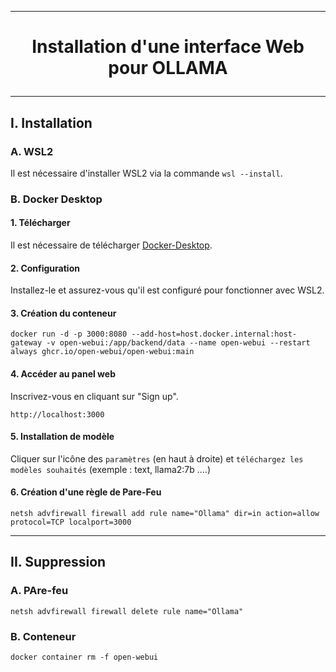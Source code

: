 ---------------------------------------------------------------------------------------------------------------------------------------------------------
# <p align='center'> Installation d'une interface Web pour OLLAMA</p>
---------------------------------------------------------------------------------------------------------------------------------------------------------
## I. Installation
### A. WSL2
Il est nécessaire d'installer WSL2 via la commande `wsl --install`.
### B. Docker Desktop
#### 1. Télécharger
Il est nécessaire de télécharger [Docker-Desktop](https://desktop.docker.com/win/main/amd64/Docker%20Desktop%20Installer.exe).
#### 2. Configuration
Installez-le et assurez-vous qu'il est configuré pour fonctionner avec WSL2.
#### 3. Création du conteneur
```
docker run -d -p 3000:8080 --add-host=host.docker.internal:host-gateway -v open-webui:/app/backend/data --name open-webui --restart always ghcr.io/open-webui/open-webui:main
```
#### 4. Accéder au panel web
Inscrivez-vous en cliquant sur "Sign up".
```
http://localhost:3000
```
#### 5. Installation de modèle
Cliquer sur l'icône des `paramètres` (en haut à droite) et `téléchargez les modèles souhaités` (exemple : text, llama2:7b ....)

#### 6. Création d'une règle de Pare-Feu
```
netsh advfirewall firewall add rule name="Ollama" dir=in action=allow protocol=TCP localport=3000
```

---------------------------------------------------------------------------------------------------------------------------------------------------------
## II. Suppression
### A. PAre-feu
```
netsh advfirewall firewall delete rule name="Ollama"
```

### B. Conteneur
```
docker container rm -f open-webui
```
